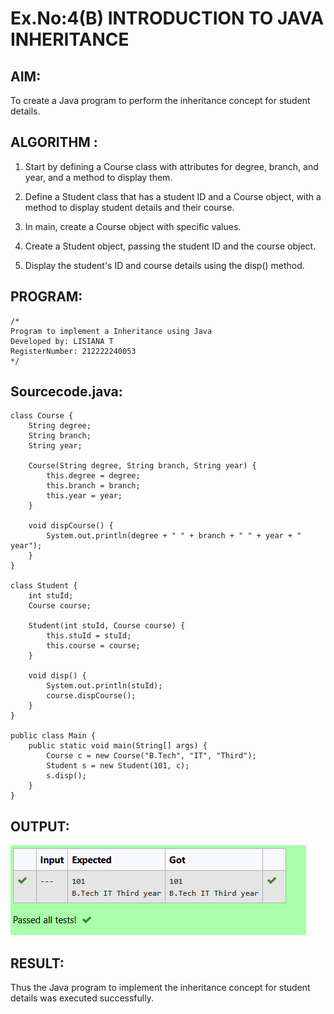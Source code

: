 # Ex.No:4(B) INTRODUCTION TO JAVA INHERITANCE

## AIM:
To create  a Java program to perform the inheritance concept for student details.

## ALGORITHM :
1. Start by defining a Course class with attributes for degree, branch, and year, and a method to display them.

2. Define a Student class that has a student ID and a Course object, with a method to display student details and their course.

3. In main, create a Course object with specific values.

4. Create a Student object, passing the student ID and the course object.

5. Display the student's ID and course details using the disp() method.

## PROGRAM:
 ```
/*
Program to implement a Inheritance using Java
Developed by: LISIANA T
RegisterNumber: 212222240053 
*/
```

## Sourcecode.java:
```
class Course {
    String degree;
    String branch;
    String year;

    Course(String degree, String branch, String year) {
        this.degree = degree;
        this.branch = branch;
        this.year = year;
    }

    void dispCourse() {
        System.out.println(degree + " " + branch + " " + year + " year");
    }
}

class Student {
    int stuId;
    Course course;

    Student(int stuId, Course course) {
        this.stuId = stuId;
        this.course = course;
    }

    void disp() {
        System.out.println(stuId);
        course.dispCourse();
    }
}

public class Main {
    public static void main(String[] args) {
        Course c = new Course("B.Tech", "IT", "Third");
        Student s = new Student(101, c);
        s.disp();
    }
}

```





## OUTPUT:
![image](https://github.com/lisianathiruselvan/19AI307_JAVA/blob/a67b99982aa5c437bad96c040bf637f55d35f606/Module-04/DAY-2/Screenshot%202025-05-21%20203455.png)


## RESULT:
Thus the Java program to implement the inheritance concept for student details was  executed successfully.

